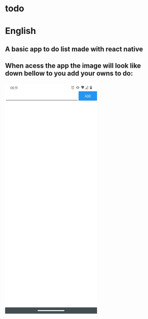 # todo
<h1>English</h1>
<h2>A basic app to do list made with react native<h2> 

<p>When acess the app the image will look like down bellow to you add your owns to do:</p>

<img src="/assets/images/toDoEmpty.jpeg" alt="toDoEmpty"
	title="toDoEmpty" width="300" height="750" />
